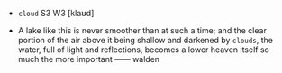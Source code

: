 - `cloud` S3 W3 [klaʊd]



-  A lake like this is never smoother than at such a time; and the clear portion of the air above it being shallow and darkened by `clouds`, the water, full of light and reflections, becomes a lower heaven itself so much the more important —— walden